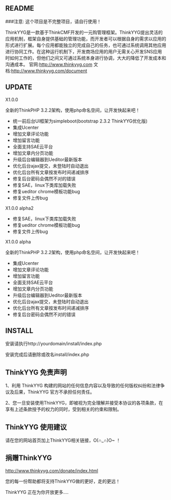## README

###注意:
这个项目是不完整项目，请自行使用！

ThinkYYG是一款基于ThinkCMF开发的一元购管理框架。ThinkYYG提出灵活的应用机制，框架自身提供基础的管理功能，而开发者可以根据自身的需求以应用的形式进行扩展。每个应用都能独立的完成自己的任务，也可通过系统调用其他应用进行协同工作。在这种运行机制下，开发商场应用的用户无需关心开发SNS应用时如何工作的，但他们之间又可通过系统本身进行协调，大大的降低了开发成本和沟通成本。
官网:http://www.thinkyyg.com
文档:http://www.thinkyyg.com/document

## UPDATE
X1.0.0

全新的ThinkPHP 3.2.2架构，使用php命名空间，让开发快起来吧！

* 统一前后台UI框架为simpleboot(bootstrap 2.3.2 ThinkYYG优化版)
* 集成Ucenter
* 增加文章评论功能
* 增加留言功能
* 全面支持SAE云平台
* 增加文章内分页功能
* 升级后台编辑器到Ueditor最新版本
* 优化后台ajax提交，未登陆时自动退出
* 优化后台所有文章按发布时间递减排序
* 修复后台密码会偶然不对的错误
* 修复SAE，linux下类库加载失败
* 修复ueditor chrome模板功能bug
* 修复文件上传bug

X1.0.0 alpha2

* 修复SAE，linux下类库加载失败
* 修复ueditor chrome模板功能bug
* 修复文件上传bug


X1.0.0 alpha

全新的ThinkPHP 3.2.2架构，使用php命名空间，让开发快起来吧！
* 集成Ucenter
* 增加文章评论功能
* 增加留言功能
* 全面支持SAE云平台
* 增加文章内分页功能
* 升级后台编辑器到Ueditor最新版本
* 优化后台ajax提交，未登陆时自动退出
* 优化后台所有文章按发布时间递减排序
* 修复后台密码会偶然不对的错误


## INSTALL
安装请执行http://yourdomain/install/index.php

安装完成后请删除或改名install/index.php

## ThinkYYG 免责声明
  1、利用 ThinkYYG 构建的网站的任何信息内容以及导致的任何版权纠纷和法律争议及后果，ThinkYYG 官方不承担任何责任。
  
  2、您一旦安装使用ThinkYYG，即被视为完全理解并接受本协议的各项条款，在享有上述条款授予的权力的同时，受到相关的约束和限制。
 
## ThinkYYG 使用建议

请在您的网站首页加上ThinkYYG相关链接，O(∩_∩)O~ ！
  
## 捐赠ThinkYYG
http://www.thinkyyg.com/donate/index.html
  
您的每一份帮助都将支持ThinkYYG做的更好，走的更远！
  
  
ThinkYYG 正在为你开放更多....
